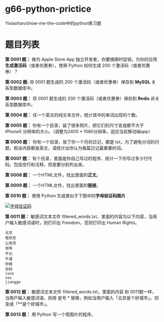 # g66-python-prictice

Yixiaohan/show-me-the-code中的python练习题

# 题目列表

**第 0001 题：** 做为 Apple Store App 独立开发者，你要搞限时促销，为你的应用**生成激活码**（或者优惠券），使用 Python 如何生成 200 个激活码（或者优惠券）？

**第 0002 题:** 将 0001 题生成的 200 个激活码（或者优惠券）保存到 **MySQL** 关系型数据库中。

**第 0003 题：** 将 0001 题生成的 200 个激活码（或者优惠券）保存到 **Redis** 非关系型数据库中。

**第 0004 题：** 任一个英文的纯文本文件，统计其中的单词出现的个数。

**第 0005 题：** 你有一个目录，装了很多照片，把它们的尺寸变成都不大于 iPhone5 分辨率的大小。（调整为2400 * 1080分辩率，适应当前移动端app）

**第 0006 题：** 你有一个目录，放了你一个月的日记，都是 txt，为了避免分词的问题，假设内容都是英文，请统计出你认为每篇日记最重要的词。

**第 0007 题：**  有个目录，里面是你自己写过的程序，统计一下你写过多少行代码。包括空行和注释，但是要分别列出来。

**第 0008 题：** 一个HTML文件，找出里面的**正文**。

**第 0009 题：** 一个HTML文件，找出里面的**链接**。

**第 0010 题：** 使用 Python 生成类似于下图中的**字母验证码图片**

[![字母验证码](https://camo.githubusercontent.com/b00b37e9f525aace4d463f2849cfe0403f55859940b1af956e28e55ee6dcd269/687474703a2f2f692e696d6775722e636f6d2f615668626567562e6a7067)](https://camo.githubusercontent.com/b00b37e9f525aace4d463f2849cfe0403f55859940b1af956e28e55ee6dcd269/687474703a2f2f692e696d6775722e636f6d2f615668626567562e6a7067)

**第 0011 题：** 敏感词文本文件 filtered\_words.txt，里面的内容为以下内容，当用户输入敏感词语时，则打印出 Freedom，否则打印出 Human Rights。

```
北京
程序员
公务员
领导
牛比
牛逼
你娘
你妈
love
sex
jiangge
```

**第 0012 题：** 敏感词文本文件 filtered\_words.txt，里面的内容 和 0011题一样，当用户输入敏感词语，则用 星号 \* 替换，例如当用户输入「北京是个好城市」，则变成「\*\*是个好城市」。

**第 0013 题：** 用 Python 写一个爬图片的程序。
